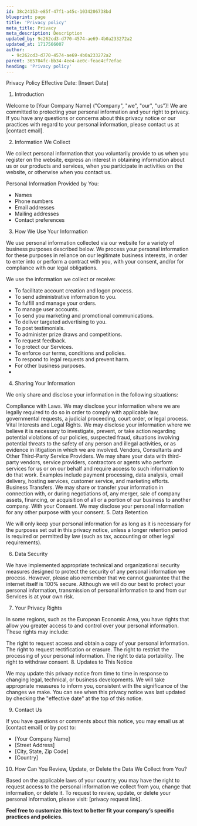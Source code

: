 ```yaml
---
id: 38c24153-e85f-47f1-a45c-1034206738bd
blueprint: page
title: 'Privacy policy'
meta_title: Privacy
meta_description: Description
updated_by: 9c262cd3-d770-4574-ae69-4b0a233272a2
updated_at: 1717566007
author:
  - 9c262cd3-d770-4574-ae69-4b0a233272a2
parent: 365704fc-bb34-4ee4-ae0c-feae4cf7efae
heading: 'Privacy policy'
---
```

Privacy Policy
Effective Date: [Insert Date]

1. Introduction

Welcome to [Your Company Name] ("Company", "we", "our", "us")! We are committed to protecting your personal information and your right to privacy. If you have any questions or concerns about this privacy notice or our practices with regard to your personal information, please contact us at [contact email].

2. Information We Collect

We collect personal information that you voluntarily provide to us when you register on the website, express an interest in obtaining information about us or our products and services, when you participate in activities on the website, or otherwise when you contact us.

Personal Information Provided by You:

- Names
- Phone numbers
- Email addresses
- Mailing addresses
 - Contact preferences
3. How We Use Your Information

We use personal information collected via our website for a variety of business purposes described below. We process your personal information for these purposes in reliance on our legitimate business interests, in order to enter into or perform a contract with you, with your consent, and/or for compliance with our legal obligations.

We use the information we collect or receive:

- To facilitate account creation and logon process.
- To send administrative information to you.
- To fulfill and manage your orders.
- To manage user accounts.
- To send you marketing and promotional communications.
- To deliver targeted advertising to you.
- To post testimonials.
- To administer prize draws and competitions.
- To request feedback.
- To protect our Services.
- To enforce our terms, conditions and policies.
- To respond to legal requests and prevent harm.
- For other business purposes.
- 
4. Sharing Your Information

We only share and disclose your information in the following situations:

Compliance with Laws. We may disclose your information where we are legally required to do so in order to comply with applicable law, governmental requests, a judicial proceeding, court order, or legal process.
Vital Interests and Legal Rights. We may disclose your information where we believe it is necessary to investigate, prevent, or take action regarding potential violations of our policies, suspected fraud, situations involving potential threats to the safety of any person and illegal activities, or as evidence in litigation in which we are involved.
Vendors, Consultants and Other Third-Party Service Providers. We may share your data with third-party vendors, service providers, contractors or agents who perform services for us or on our behalf and require access to such information to do that work. Examples include payment processing, data analysis, email delivery, hosting services, customer service, and marketing efforts.
Business Transfers. We may share or transfer your information in connection with, or during negotiations of, any merger, sale of company assets, financing, or acquisition of all or a portion of our business to another company.
With your Consent. We may disclose your personal information for any other purpose with your consent.
5. Data Retention

We will only keep your personal information for as long as it is necessary for the purposes set out in this privacy notice, unless a longer retention period is required or permitted by law (such as tax, accounting or other legal requirements).

6. Data Security

We have implemented appropriate technical and organizational security measures designed to protect the security of any personal information we process. However, please also remember that we cannot guarantee that the internet itself is 100% secure. Although we will do our best to protect your personal information, transmission of personal information to and from our Services is at your own risk.

7. Your Privacy Rights

In some regions, such as the European Economic Area, you have rights that allow you greater access to and control over your personal information. These rights may include:

The right to request access and obtain a copy of your personal information.
The right to request rectification or erasure.
The right to restrict the processing of your personal information.
The right to data portability.
The right to withdraw consent.
8. Updates to This Notice

We may update this privacy notice from time to time in response to changing legal, technical, or business developments. We will take appropriate measures to inform you, consistent with the significance of the changes we make. You can see when this privacy notice was last updated by checking the "effective date" at the top of this notice.

9. Contact Us

If you have questions or comments about this notice, you may email us at [contact email] or by post to:
- [Your Company Name]
- [Street Address]
- [City, State, Zip Code]
- [Country]

10. How Can You Review, Update, or Delete the Data We Collect from You?

Based on the applicable laws of your country, you may have the right to request access to the personal information we collect from you, change that information, or delete it. To request to review, update, or delete your personal information, please visit: [privacy request link].

**Feel free to customize this text to better fit your company’s specific practices and policies.**